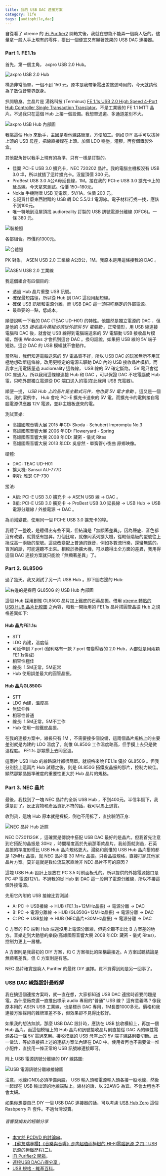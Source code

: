```yaml
---
title: 我的 USB DAC 連接方案
category: life
tags: [audiophile,dac]
---
```


自從看了 xtreme 的 [iFi Purifier2](http://www.pcdvd.com.tw/showthread.php?t=1100783) 開箱文後，我就在想能不能弄一個窮人版的。儘量拿一般人手上現有的零件，搭出一個便宜又有顯著效果的 USB DAC 連接器。

### Part 1. FE1.1s

首先，第一個主角， axpro USB 2.0 Hub。

![axpro USB 2.0 Hub](http://i.imgur.com/MtYpPKn.jpg)

構造非常簡單，一個不到 150 元。原本是我帶筆電出差旅遊時用的，今天就請他為了數位音響界獻身。

<!--more-->

扒開驗身。主晶片是 湯銘科技 (Terminus) [FE 1.1s USB 2.0 High Speed 4-Port Hub Controller Single Transaction Translator](http://terminus-tech.com/Chinese/products.html)。不是工業級的 FE 1.1 MTT 晶片。不過我只在這個 Hub 上接一個設備。我想單通道、多通道差別不大。

![axpro USB Hub 內部圖](http://i.imgur.com/soIqNft.jpg)

我挑這個 Hub 來動手，主因是看他線路簡單，方便加工。例如 DIY 高手可以拔掉上頭的 USB 母座，把線直接焊在上頭。加個 LDO 穩壓，灌膠，再套個鐵製外盒。

其他配角皆以我手上現有的為準，只有一樣是訂製的。

* 佳翼 PCI-E USB 3.0 擴充卡，NEC 720202 晶片。我的電腦主機板沒有 USB 3.0 埠，所以就插了這片擴充卡。沒屋頂價 300 元。
* ProBest USB 3.0 A公A母延長線，1M。接在我的 PCI-e USB 3.0 擴充卡上的延長線。今天拿來測試。估價 150~180元。
* Nokia 手機附贈 USB 充電器，5V/1A。估價 200 元。
* 忘記買什麼東西附贈的 USB 轉 DC 5.5/2.1 電源線。電子材料行找一找，應該不到100元。
* 唯一特地到沒屋頂找 audioreality 訂製的 USB 訊號電源分離線 (OFC6)。一條 380 元。

![裝檢照](http://i.imgur.com/M68h4zi.jpg)

各部組合。市價約1300元。

![合體照](http://i.imgur.com/gXxMiJA.jpg)

PK 對象， ASEN USB 2.0 工業線 A公B公，1M。我原本是用這條接我的 DAC 。

![ASEN USB 2.0 工業線](http://i.imgur.com/7n8DKiv.jpg)

我這個組合有四個目的:

* 透過 Hub 晶片重整 USB 訊號。
* 確保最短路徑，所以從 Hub 到 DAC 這段用超短線。
* 確保 USB 訊號和電源分離，而 USB DAC 這一頭只吃穩定的外部電源。
* 最重要的一點，低成本。

順便說明一下我的 DAC (TEAC UD-H01) 的特性。他雖然是獨立電源的 DAC ，但是他的 *USB 接收晶片模組必須從外部供 5V 電驅動* 。正常情形，用 USB 線連接電腦和 DAC 後，就會從 USB 線得到電腦端送來的 5V 電驅動 USB 接收晶片模組，然後 Windows 才會抓到這台 DAC 。換句話說，如果把 USB 線的 5V 端子短路，這台 DAC 的 USB 模組就不會動作。

當然啦，我們知道電腦送來的 5V 電品質不好，所以 USB DAC 的玩家無所不用其極地想砍斷這條線，改用更穩定的電源去驅動 DAC 內的 USB 接收晶片模組。而我拿三用電錶量過 audioreality 這條線， USB 線的 5V 確定斷路。 5V 電只會從 DC 座通入。所以我用這條線連接 Hub 和 DAC ，可以保證 DAC 不吃電腦或 Hub 電，只吃外部獨立電源從 DC 端口送入的電(在此我用 USB 充電器)。

順便一提， *USB Hub 上的晶片是主動式元件，他也要 5V 電才會動* 。這又是一個坑。我的案例中， Hub 會吃 PCI-E 擴充卡送來的 5V 電。而擴充卡的電則接自電腦電源供應器 12V 電源，並非主機板送來的電。

測試音樂:

* 高雄國際音響大展 2015 年CD: Skoda - Schubert Impromptu No.3
* 高雄國際音響大展 2006 年CD: Floweryard - Spring
* 高雄國際音響大展 2008 年CD: 藏密 - 儀式 Rites
* 高雄國際音響大展 2013 年CD: 吳睿然 - 單簧管小夜曲 原鄉映像。

硬體:

* DAC: TEAC UD-H01
* 擴大機: Sansui AU-777D
* 喇叭: 雅瑟 CP-730

接法:

* A組: PCI-E USB 3.0 擴充卡 -> ASEN USB 線 -> DAC 。
* B組: PCI-E USB 3.0 擴充卡 -> ProBest USB 3.0 延長線 -> USB Hub -> USB 電源分離線 / 外接電源 -> DAC 。

為消減變數，使用同一個 PCI-E USB 3.0 擴充卡的埠。

我聽了一整晚，是聽得出有些不同，但結論是「無顯著差異」。因為聲底、音色都沒有改變，就質感有提昇。打個比喻，就像同系列擴大機，從較低階級的型號往上換成高一兩級的型號。這些改變配上普通的錄音，例如多數流行樂，還蠻無感的。盲測的話，可能還聽不出來。相較於換擴大機，可以聽得出全方面的差異，我用得這個 DAC 連接方案就只能說「無顯著差異」了。

### Part 2. GL850G

過了幾天。我又測試了另一片 USB Hub 。即下圖右邊的 Hub:

![右邊的是採用 GL850G 的 USB Hub 內部圖](http://i.imgur.com/vodPhFw.jpg)

這個 Hub 採用創惟 GL850G 晶片加上鐵皮的石英晶振。借用 [xtreme 轉貼的 USB HUB 晶片比較圖](http://www.pcdvd.com.tw/showthread.php?t=1069209) 之內容，和我一開始用的 FE1.1s 晶片搭圓管晶振 Hub 之規格差異如下:

#### Hub 晶片FE1.1s:

* STT
* LDO 內建，溫度低
* 可延伸到 7 port (伽利略有一款 7 port 帶變壓器的 2.0 Hub，內部就是用兩顆 FE1.1s併成)
* 相容性極佳
* 線長: 1.5M正常，5M正常
* Hub 使用誤差最大的圓管晶振。

#### Hub 晶片GL850G:

* STT
* LDO 內建，溫度高
* 無延伸性
* 相容性普通
* 線長: 1.5M正常，5M不工作
* Hub 使用一般鐵皮晶振。

在我的連接方案中，線長只有 1M ，不需要接多個設備，這兩個晶片規格上的主要差別就是內建的 LDO 溫度了。創惟 GL850G 工作溫度略高，但手摸上去只是微溫程度。 FE1.1s 那顆摸上去同室溫。

這兩片 USB Hub 的線路設計都很簡單。就規格來說 FE1.1s 優於 GL850G 。但我分別接上這兩片 Hub 試聽之後，則是 GL850G 搭鐵皮晶振的那片，控制力較佳。顯然那顆晶振準確度的重要性更大於 Hub 晶片的規格。

### Part 3. NEC 晶片

最後，我找到了一塊 NEC 晶片的全新 USB Hub ，不到400元。半信半疑下，我還是訂了。反正實物和產品資訊不符的話，我可以馬上退貨。

收到貨，這塊 Hub 原本就是裸板，倒也不用拆了，直接驗明正身:

![NEC 晶片 Hub 近照](http://i.imgur.com/fQvvuNR.jpg)

NEC D720112GK ，這確實是傳說中搭配 USB DAC 最好的是晶片。但我首先注意到它搭配的晶振是 30Hz ，時間精度高於先前那兩款晶片。我前面就測過，石英晶振的準度影嚮比 USB Hub 晶片規格更大。湯銘和創惟的 USB Hub 晶片搭的都是 12MHz 晶振，就 NEC 晶片搭 30 MHz 晶振。只看晶振規格，直接打趴其他家晶片方案。莫非這就是數位流玩家直說非 NEC 晶片不可的原因？

這塊 USB Hub 設計上是放在 PC 3.5 吋前面板孔的。所以提供的外接電源接口是 PC 4P 電源(12V)。不過我的從 Hub 到 DAC 這一段用了電源分離線，所以不接這個外接電源。

先用它內附的 USB 接線比對測試:

* A: PC -> USB接線 -> HUB (FE1.1s+12MHz晶振) -> 電源分離 -> DAC
* B: PC -> 電源分離線 -> HUB (GL850G+12MHz晶振) -> 電源分離 -> DAC
* C: PC -> USB接線 -> HUB (NEC晶片+30MHz晶振) -> 電源分離 -> DAC

C 方案的 PC 端到 Hub 端還沒用上電源分離線，但完全聽不出比 B 方案差的地方。音樂走到大動態的樂段(高雄國際音響大展 2008 年CD: 藏密 - 儀式 Rites)，控制力更上一層樓。

A 方案則是我最初的 DIY 方案，和 C 方案相比的架構最接近。A 方案試聽結論是無顯著差異，但 C 方案則是有感。

NEC 晶片確實是窮人 Purifier 的最終 DIY 選擇。買不買得到則是另一回事了。

### USB DAC 線路設計最終解

我在搞這個連接方案時，就一直在想，大家都知道 USB DAC 連接時首要問題是電。為什麼廠商還一直推出標示 audio 專用的"普通" USB 線？ 這有意義嗎？像我原本用的 ASEN USB 工業線，也是標示 DAC 專用，1M長要1000多元。價格和我連接方案採用的雜牌軍差不多，但效果卻不見得比較好。

如果我的想法無誤，那麼 USB DAC 設計時，應該在 USB 接收模組上，再加一個 Hub 晶片。而這個模組上的 Hub 晶片和訊號接收晶片則直接從 DAC 內的線性電源各拉一條 5V 電過來用。接收模組的 USB 母座上的 5V 端子線路則要切斷。此一做法，等於直接把上述的連結方案法內建在 DAC 中。使用者再也不需要做一堆小配件，直接用一條正常的 USB 訊號線連接即可。

附上 USB 電源訊號分離線的 DIY 線路圖:

![USB 電源訊號分離線接線圖](http://i.imgur.com/BWs4fni.png)

注意，地線(GND)必須準備兩股。 USB 輸入頭和電源輸入頭各接一股地線，然後一起焊在 USB 輸出頭的地線端點上。線材的話，以 22AWG 為宜。不會太粗也不會太細。

如果你想要自己 DIY 一個 USB DAC 連接器的話，可以考慮 [USB Hub Zero](http://www.msldigital.com/products/hub-zero) 這個 Rasbperry Pi 套件。不過台灣沒賣。

###### 音響發燒友的經驗分享

* [本文於 PCDVD 的討論串](http://www.pcdvd.com.tw/showthread.php?t=1101434)。
* [【蘇友瑞專欄】《音樂與音響》走向超值而極緻的 HI-FI電腦訊源 之四：USB訊源的極緻歷程(二)](http://lawtw.com/article.php?template=article_content&parent_path=,1,&article_category_id=2169&job_id=200008&article_id=117719)。
* [iFi Purifier2 開箱](http://www.pcdvd.com.tw/showthread.php?t=1100783)。
* [連接USB DAC心得分享 ](http://www.pcdvd.com.tw/showthread.php?t=1069209)。
* [USB 規格 - 維基百科](https://zh.wikipedia.org/wiki/通用串行總線)。

